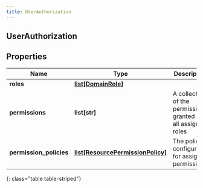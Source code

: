 ```yaml
---
title: UserAuthorization
---
```

## UserAuthorization

## Properties

|Name | Type | Description | Notes|
|------------ | ------------- | ------------- | -------------|
| **roles** | [**list[DomainRole]**](DomainRole.html) |  | [optional] |
| **permissions** | **list[str]** | A collection of the permissions granted by all assigned roles | [optional] |
| **permission_policies** | [**list[ResourcePermissionPolicy]**](ResourcePermissionPolicy.html) | The policies configured for assigned permissions. | [optional] |
{: class="table table-striped"}


